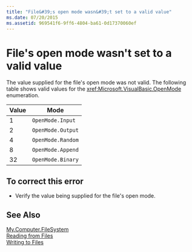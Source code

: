 ```yaml
---
title: "File&#39;s open mode wasn&#39;t set to a valid value"
ms.date: 07/20/2015
ms.assetid: 969541f6-9ff6-4804-ba61-0d17370060ef
---
```

# File&#39;s open mode wasn&#39;t set to a valid value
The value supplied for the file's open mode was not valid. The following table shows valid values for the <xref:Microsoft.VisualBasic.OpenMode> enumeration.  
  
|Value|Mode|  
|-----------|----------|  
|1|`OpenMode.Input`|  
|2|`OpenMode.Output`|  
|4|`OpenMode.Random`|  
|8|`OpenMode.Append`|  
|32|`OpenMode.Binary`|  
  
## To correct this error  
  
-   Verify the value being supplied for the file's open mode.  
  
## See Also  
   
 [My.Computer.FileSystem](xref:Microsoft.VisualBasic.FileIO.FileSystem)  
 [Reading from Files](../../visual-basic/developing-apps/programming/drives-directories-files/reading-from-files.md)  
 [Writing to Files](../../visual-basic/developing-apps/programming/drives-directories-files/writing-to-files.md)
